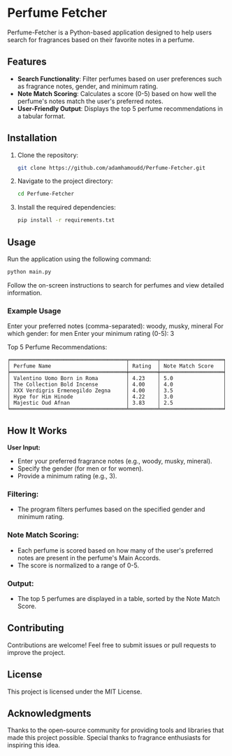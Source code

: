 # Perfume Fetcher

Perfume-Fetcher is a Python-based application designed to help users search for fragrances based on their favorite notes in a perfume.

## Features

- **Search Functionality**: Filter perfumes based on user preferences such as fragrance notes, gender, and minimum rating.
- **Note Match Scoring**: Calculates a score (0-5) based on how well the perfume's notes match the user's preferred notes.
- **User-Friendly Output**: Displays the top 5 perfume recommendations in a tabular format.

## Installation

1. Clone the repository:
    ```bash
    git clone https://github.com/adamhamoudd/Perfume-Fetcher.git
    ```
2. Navigate to the project directory:
    ```bash
    cd Perfume-Fetcher
    ```
3. Install the required dependencies:
    ```bash
    pip install -r requirements.txt
    ```

## Usage

Run the application using the following command:
```bash
python main.py
```
Follow the on-screen instructions to search for perfumes and view detailed information.

### Example Usage

Enter your preferred notes (comma-separated): woody, musky, mineral
For which gender: for men
Enter your minimum rating (0-5): 3

Top 5 Perfume Recommendations:
```text
╒═════════════════════════════════════╤═════════╤════════════════════╕
│ Perfume Name                        │ Rating  │ Note Match Score   │
╞═════════════════════════════════════╪═════════╪════════════════════╡
│ Valentino Uomo Born in Roma         │ 4.23    │ 5.0                │
│ The Collection Bold Incense         │ 4.00    │ 4.0                │
│ XXX Verdigris Ermenegildo Zegna     │ 4.00    │ 3.5                │
│ Hype for Him Hinode                 │ 4.22    │ 3.0                │
│ Majestic Oud Afnan                  │ 3.83    │ 2.5                │
╘═════════════════════════════════════╧═════════╧════════════════════╛
```
## How It Works

**User Input:**
- Enter your preferred fragrance notes (e.g., woody, musky, mineral).
- Specify the gender (for men or for women).
- Provide a minimum rating (e.g., 3).

### Filtering:
- The program filters perfumes based on the specified gender and minimum rating.

### Note Match Scoring:
- Each perfume is scored based on how many of the user's preferred notes are present in the perfume's Main Accords.
- The score is normalized to a range of 0-5.

### Output:
- The top 5 perfumes are displayed in a table, sorted by the Note Match Score.

## Contributing

Contributions are welcome! Feel free to submit issues or pull requests to improve the project.

## License

This project is licensed under the MIT License.

## Acknowledgments

Thanks to the open-source community for providing tools and libraries that made this project possible.
Special thanks to fragrance enthusiasts for inspiring this idea.
